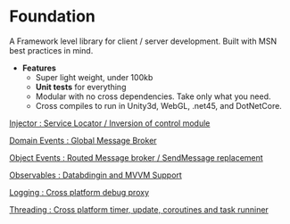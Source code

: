 # Foundation

A Framework level library for client / server development. Built with MSN best practices in mind.

- **Features**
  - Super light weight, under 100kb
  - **Unit tests** for everything
  - Modular with no cross dependencies. Take only what you need.
  - Cross compiles to run in Unity3d, WebGL, .net45, and DotNetCore.
  
[Injector : Service Locator / Inversion of control module](Injector.md) 

[Domain Events : Global Message Broker](DomainEvents.md) 

[Object Events : Routed Message broker / SendMessage replacement](ObjectEvents.md) 

[Observables : Databdingin and MVVM Support](Observable.md) 

[Logging : Cross platform debug proxy](Logging.md) 

[Threading : Cross platform timer, update, coroutines and task runniner](Threading.md) 
